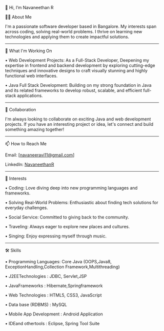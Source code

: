 👋 Hi, I’m Navaneethan R

👨‍💻 About Me

I'm a passionate software developer based in Bangalore. My interests span across coding, solving real-world problems. I thrive on learning new technologies and applying them to create impactful solutions.

________________________________________________________________________________________________________________________________________________________________________________

🚀 What I'm Working On

• Web Development Projects: As a Full-Stack Developer, Deepening my expertise in frontend and backend development by exploring cutting-edge techniques and innovative designs to craft visually stunning and highly functional web interfaces.

• Java Full Stack Development: Building on my strong foundation in Java and its related frameworks to develop robust, scalable, and efficient full-stack applications.

________________________________________________________________________________________________________________________________________________________________________________


💼 Collaboration

I'm always looking to collaborate on exciting Java and web development projects. If you have an interesting project or idea, let's connect and build something amazing together!

________________________________________________________________________________________________________________________________________________________________________________


📫 How to Reach Me

Email: [navaneeravi11@gmail.com]

LinkedIn: [NavaneethanR](https://www.linkedin.com/in/navaneethan-r-b86593218/)

________________________________________________________________________________________________________________________________________________________________________________


🌟 Interests

• Coding: Love diving deep into new programming languages and frameworks.

• Solving Real-World Problems: Enthusiastic about finding tech solutions for everyday challenges.

• Social Service: Committed to giving back to the community.

• Traveling: Always eager to explore new places and cultures.

• Singing: Enjoy expressing myself through music.

________________________________________________________________________________________________________________________________________________________________________________



🛠️ Skills

• Programming Languages: Core Java (OOPS,Java8, ExceptionHandling,Collection Framework,Multithreading)

• J2EETechnologies : JDBC, Servlet,JSP

• JavaFrameworks : Hibernate,Springframework

• Web Technologies : HTML5, CSS3, JavaScript

• Data base (RDBMS) : MySQL

• Mobile App Development : Android Application

• IDEand othertools : Eclipse, Spring Tool Suite
